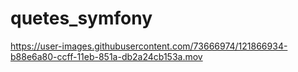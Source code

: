 # quetes_symfony
https://user-images.githubusercontent.com/73666974/121866934-b88e6a80-ccff-11eb-851a-db2a24cb153a.mov

